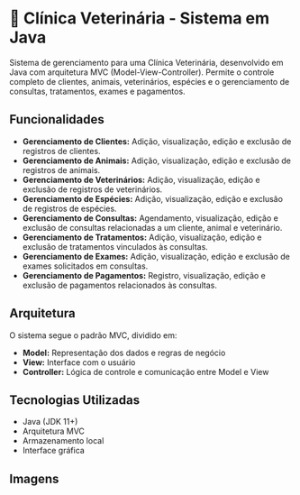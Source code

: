 # 🐾 Clínica Veterinária - Sistema em Java

Sistema de gerenciamento para uma Clínica Veterinária, desenvolvido em Java com arquitetura MVC (Model-View-Controller). Permite o controle completo de clientes, animais, veterinários, espécies e o gerenciamento de consultas, tratamentos, exames e pagamentos.

## Funcionalidades

- **Gerenciamento de Clientes:** Adição, visualização, edição e exclusão de registros de clientes.
- **Gerenciamento de Animais:** Adição, visualização, edição e exclusão de registros de animais.
- **Gerenciamento de Veterinários:** Adição, visualização, edição e exclusão de registros de veterinários.
- **Gerenciamento de Espécies:** Adição, visualização, edição e exclusão de registros de espécies.
- **Gerenciamento de Consultas:** Agendamento, visualização, edição e exclusão de consultas relacionadas a um cliente, animal e veterinário.
- **Gerenciamento de Tratamentos:** Adição, visualização, edição e exclusão de tratamentos vinculados às consultas.
- **Gerenciamento de Exames:** Adição, visualização, edição e exclusão de exames solicitados em consultas.
- **Gerenciamento de Pagamentos:** Registro, visualização, edição e exclusão de pagamentos relacionados às consultas.

## Arquitetura

O sistema segue o padrão MVC, dividido em:

- **Model:** Representação dos dados e regras de negócio
- **View:** Interface com o usuário
- **Controller:** Lógica de controle e comunicação entre Model e View

## Tecnologias Utilizadas

- Java (JDK 11+)
- Arquitetura MVC
- Armazenamento local 
- Interface gráfica

## Imagens

